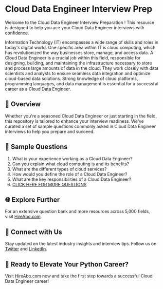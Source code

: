 # Cloud Data Engineer Interview Prep

Welcome to the Cloud Data Engineer Interview Preparation ! This resource is designed to help you ace your Cloud Data Engineer interviews with confidence.

Information Technology (IT) encompasses a wide range of skills and roles in today's digital world. One specific area within IT is cloud computing, which has revolutionized the way businesses store, manage, and access data. A Cloud Data Engineer is a crucial job within this field, responsible for designing, building, and maintaining the infrastructure necessary to store and process large amounts of data in the cloud. They work closely with data scientists and analysts to ensure seamless data integration and optimize cloud-based data solutions. Strong knowledge of cloud platforms, programming languages, and data management is essential for a successful career as a Cloud Data Engineer.

## 🚀 Overview

Whether you're a seasoned Cloud Data Engineer or just starting in the field, this repository is tailored to enhance your interview readiness. We've curated a set of sample questions commonly asked in Cloud Data Engineer interviews to help you prepare and succeed.

## 📝 Sample Questions

1. What is your experience working as a Cloud Data Engineer?
2. Can you explain what cloud computing is and its benefits?
3. What are the different types of cloud services?
4. How would you define the role of a Cloud Data Engineer?
5. What are the key responsibilities of a Cloud Data Engineer?
6. [CLICK HERE FOR MORE QUESTIONS](https://hireabo.com/job/0_4_15/Cloud%20Data%20Engineer)

## 🌐 Explore Further

For an extensive question bank and more resources across 5,000 fields, visit [HireAbo.com](https://www.hireabo.com).

## 📱 Connect with Us

Stay updated on the latest industry insights and interview tips. Follow us on [Twitter](https://twitter.com/hireabo) and [LinkedIn](https://www.linkedin.com/in/hire-abo-3609972a8/).

## 🚀 Ready to Elevate Your Python Career?

Visit [HireAbo.com](https://www.hireabo.com) now and take the first step towards a successful Cloud Data Engineer career!